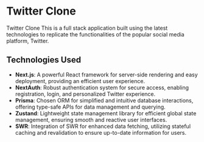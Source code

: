 
# Twitter Clone

Twitter Clone
This is a full stack application built using the latest technologies to replicate the functionalities of the popular social media platform, Twitter.

## Technologies Used

- **Next.js**: A powerful React framework for server-side rendering and easy deployment, providing an efficient user experience.
- **NextAuth**: Robust authentication system for secure access, enabling registration, login, and personalized Twitter experience.
- **Prisma**: Chosen ORM for simplified and intuitive database interactions, offering type-safe APIs for data management and querying.
- **Zustand**: Lightweight state management library for efficient global state management, ensuring smooth and reactive user interfaces.
- **SWR**: Integration of SWR for enhanced data fetching, utilizing stateful caching and revalidation to ensure up-to-date information for users.
